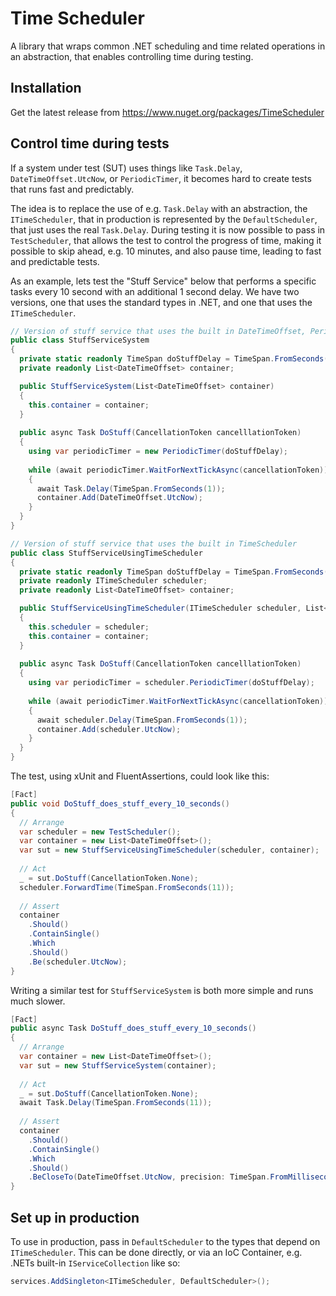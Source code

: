 # Time Scheduler
A library that wraps common .NET scheduling and time related operations in an abstraction, that enables controlling time during testing.

## Installation

Get the latest release from https://www.nuget.org/packages/TimeScheduler

## Control time during tests

If a system under test (SUT) uses things like `Task.Delay`, `DateTimeOffset.UtcNow`, or `PeriodicTimer`, 
it becomes hard to create tests that runs fast and predictably.

The idea is to replace the use of e.g. `Task.Delay` with an abstraction, the `ITimeScheduler`, that in production
is represented by the `DefaultScheduler`, that just uses the real `Task.Delay`. During testing it is now possible to
pass in `TestScheduler`, that allows the test to control the progress of time, making it possible to skip ahead,
e.g. 10 minutes, and also pause time, leading to fast and predictable tests.

As an example, lets test the "Stuff Service" below that performs a specific tasks every 10 second with an additional 
1 second delay. We have two versions, one that uses the standard types in .NET, and one that uses the `ITimeScheduler`.

```c#
// Version of stuff service that uses the built in DateTimeOffset, PeriodicTimer, and Task.Delay
public class StuffServiceSystem
{
  private static readonly TimeSpan doStuffDelay = TimeSpan.FromSeconds(10);
  private readonly List<DateTimeOffset> container;

  public StuffServiceSystem(List<DateTimeOffset> container)
  {
    this.container = container;
  }
  
  public async Task DoStuff(CancellationToken cancelllationToken)
  {
    using var periodicTimer = new PeriodicTimer(doStuffDelay);
    
    while (await periodicTimer.WaitForNextTickAsync(cancellationToken))
    {      
      await Task.Delay(TimeSpan.FromSeconds(1));
      container.Add(DateTimeOffset.UtcNow);
    }
  }
}

// Version of stuff service that uses the built in TimeScheduler
public class StuffServiceUsingTimeScheduler 
{
  private static readonly TimeSpan doStuffDelay = TimeSpan.FromSeconds(10);
  private readonly ITimeScheduler scheduler;
  private readonly List<DateTimeOffset> container;

  public StuffServiceUsingTimeScheduler(ITimeScheduler scheduler, List<DateTimeOffset> container)
  {
    this.scheduler = scheduler;
    this.container = container;
  }
  
  public async Task DoStuff(CancellationToken cancelllationToken)
  {
    using var periodicTimer = scheduler.PeriodicTimer(doStuffDelay);
    
    while (await periodicTimer.WaitForNextTickAsync(cancellationToken))
    {      
      await scheduler.Delay(TimeSpan.FromSeconds(1));
      container.Add(scheduler.UtcNow);
    }
  }
}
```

The test, using xUnit and FluentAssertions, could look like this:

```c#
[Fact]
public void DoStuff_does_stuff_every_10_seconds()
{
  // Arrange
  var scheduler = new TestScheduler();
  var container = new List<DateTimeOffset>();  
  var sut = new StuffServiceUsingTimeScheduler(scheduler, container);
  
  // Act
  _ = sut.DoStuff(CancellationToken.None);
  scheduler.ForwardTime(TimeSpan.FromSeconds(11));
  
  // Assert
  container
    .Should()
    .ContainSingle()
    .Which
    .Should()
    .Be(scheduler.UtcNow);
}
```

Writing a similar test for `StuffServiceSystem` is both more simple and runs much slower.

```c#
[Fact]
public async Task DoStuff_does_stuff_every_10_seconds()
{
  // Arrange
  var container = new List<DateTimeOffset>();  
  var sut = new StuffServiceSystem(container);
  
  // Act
  _ = sut.DoStuff(CancellationToken.None);
  await Task.Delay(TimeSpan.FromSeconds(11));
  
  // Assert
  container
    .Should()
    .ContainSingle()
    .Which
    .Should()
    .BeCloseTo(DateTimeOffset.UtcNow, precision: TimeSpan.FromMilliseconds(50));
}
```

## Set up in production

To use in production, pass in `DefaultScheduler` to the types that depend on `ITimeScheduler`. 
This can be done directly, or via an IoC Container, e.g. .NETs built-in `IServiceCollection` like so:

```c#
services.AddSingleton<ITimeScheduler, DefaultScheduler>();
```
